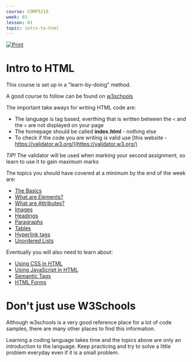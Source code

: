 ```yaml
---
course: COMP5210
week: 03
lesson: 01
topic: intro-to-html
---
```


[![Print](https://img.shields.io/badge/DOWNLOAD_PDF-CLICK_HERE-blue.svg)](https://github.com/ToiOhomaiBCS/COMP5210-Course-Material/raw/master/week03/session01/readme.pdf)

# Intro to HTML

This course is set up in a "learn-by-doing" method.

A good course to follow can be found on [w3schools](https://www.w3schools.com/html/default.asp)

The important take aways for writing HTML code are:

* The language is tag based, everthing that is written between the `<` and the `>` are not displayed on your page
* The homepage should be called **index.html** - nothing else
* To check if the code you are writing is valid use [this website - https://validator.w3.org/](https://validator.w3.org/)

*TIP!* The validator will be used when marking your second assignment, so learn to use it to gain maximum marks

The topics you should have covered at a minimum by the end of the week are:

* [The Basics](https://www.w3schools.com/html/html_basic.asp)
* [What are Elements?](https://www.w3schools.com/html/html_elements.asp)
* [What are Attributes?](https://www.w3schools.com/html/html_attributes.asp)
* [Images](https://www.w3schools.com/html/html_images.asp)
* [Headings](https://www.w3schools.com/html/html_headings.asp)
* [Paragraphs](https://www.w3schools.com/html/html_paragraphs.asp)
* [Tables](https://www.w3schools.com/html/html_tables.asp)
* [Hyperlink tags](https://www.w3schools.com/html/html_links.asp)
* [Unordered Lists](https://www.w3schools.com/html/html_lists.asp)

Eventually you will also need to learn about:

* [Using CSS in HTML](https://www.w3schools.com/html/html_css.asp)
* [Using JavaScript in HTML](https://www.w3schools.com/html/html_scripts.asp)
* [Semantic Tags](https://www.w3schools.com/html/html_layout.asp)
* [HTML Forms](https://www.w3schools.com/html/html_forms.asp)

# Don't just use W3Schools

Although w3schools is a very good reference place for a lot of code samples, there are many other places to find this information.

Learning a coding language takes time and the topics above are only an introduction to the language. Keep practicing and try to solve a little problem everyday even if it is a small problem.

